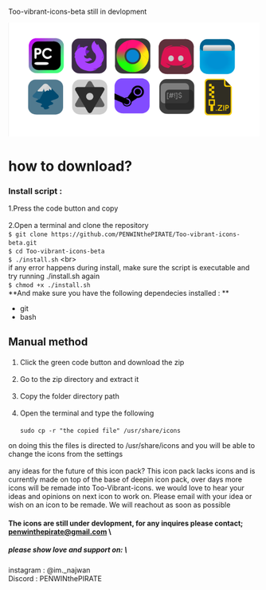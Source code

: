  Too-vibrant-icons-beta
still in devlopment

![Alt Text](imgs/icons.png)


# how to download?

### Install script :
  1.Press the code button and copy<br><br>
  2.Open a terminal and clone the repository<br>
`$ git clone https://github.com/PENWINthePIRATE/Too-vibrant-icons-beta.git`<br>
  `$ cd Too-vibrant-icons-beta`<br>
  `$ ./install.sh` \<br>
  <br>if any error happens during install, make sure the script is executable and try running ./install.sh again<br>
  `$ chmod +x ./install.sh`<br>
  **And make sure you have the following dependecies installed : **<br>
  - git<br>
  - bash<br>
## Manual method
#### 
1. Click the green code button and download the zip<br><br>
2. Go to the zip directory and extract it<br><br>
3. Copy the folder directory path<br><br>
4. Open the terminal and type the following
\
\
`sudo cp -r "the copied file" /usr/share/icons`
  
  
  


on doing this the files is directed to /usr/share/icons and you will be able to change the icons from the settings
<br><br>
any ideas for the future of this icon pack? This icon pack lacks icons and is currently made on top of the base of deepin icon pack, over days more icons will be remade into Too-Vibrant-icons. we would love to hear your ideas and opinions on next icon to work on. Please email with your idea or wish on an icon to be remade. We will reachout as soon as possible
#### The icons are still under devlopment, for any inquires please contact; penwinthepirate@gmail.com \


##### please show love and support on: \
instagram : @im._najwan \
Discord : PENWINthePIRATE
